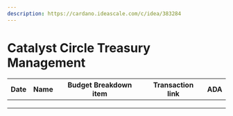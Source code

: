 ```yaml
---
description: https://cardano.ideascale.com/c/idea/383284
---
```


# Catalyst Circle Treasury Management



<table><thead><tr><th>Date</th><th>Name</th><th data-type="select">Budget Breakdown item</th><th>Transaction link</th><th>ADA</th></tr></thead><tbody><tr><td></td><td></td><td></td><td></td><td></td></tr><tr><td></td><td></td><td></td><td></td><td></td></tr><tr><td></td><td></td><td></td><td></td><td></td></tr></tbody></table>
